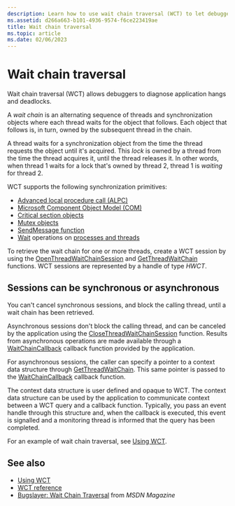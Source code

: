 ```yaml
---
description: Learn how to use wait chain traversal (WCT) to let debuggers diagnose application hangs and deadlocks.
ms.assetid: d266a663-b101-4936-9574-f6ce223419ae
title: Wait chain traversal
ms.topic: article
ms.date: 02/06/2023
---
```


# Wait chain traversal

Wait chain traversal (WCT) allows debuggers to diagnose application hangs and deadlocks.

A *wait chain* is an alternating sequence of threads and synchronization objects where each thread waits for the object that follows. Each object that follows is, in turn, owned by the subsequent thread in the chain.

A thread waits for a synchronization object from the time the thread requests the object until it's acquired. This *lock* is owned by a thread from the time the thread acquires it, until the thread releases it. In other words, when thread 1 waits for a lock that's owned by thread 2, thread 1 is *waiting* for thread 2.

WCT supports the following synchronization primitives:

- [Advanced local procedure call (ALPC)](../etw/alpc.md)
- [Microsoft Component Object Model (COM)](../com/the-component-object-model.md)
- [Critical section objects](../sync/critical-section-objects.md)
- [Mutex objects](../sync/mutex-objects.md)
- [SendMessage function](/windows/win32/api/winuser/nf-winuser-sendmessage)
- [Wait](../sync/wait-functions.md) operations on [processes and threads](../procthread/processes-and-threads.md)

To retrieve the wait chain for one or more threads, create a WCT session by using the [OpenThreadWaitChainSession](/windows/desktop/api/Wct/nf-wct-openthreadwaitchainsession) and [GetThreadWaitChain](/windows/desktop/api/Wct/nf-wct-getthreadwaitchain) functions. WCT sessions are represented by a handle of type *HWCT*.

## Sessions can be synchronous or asynchronous

You can't cancel synchronous sessions, and block the calling thread, until a wait chain has been retrieved.

Asynchronous sessions don't block the calling thread, and can be canceled by the application using the [CloseThreadWaitChainSession](/windows/desktop/api/Wct/nf-wct-closethreadwaitchainsession) function. Results from asynchronous operations are made available through a [WaitChainCallback](/windows/win32/api/wct/nc-wct-pwaitchaincallback) callback function provided by the application.

For asynchronous sessions, the caller can specify a pointer to a context data structure through [GetThreadWaitChain](/windows/desktop/api/Wct/nf-wct-getthreadwaitchain). This same pointer is passed to the [WaitChainCallback](/windows/win32/api/wct/nc-wct-pwaitchaincallback) callback function.

The context data structure is user defined and opaque to WCT. The context data structure can be used by the application to communicate context between a WCT query and a callback function. Typically, you pass an event handle through this structure and, when the callback is executed, this event is signalled and a monitoring thread is informed that the query has been completed.

For an example of wait chain traversal, see [Using WCT](using-wct.md).

## See also

- [Using WCT](using-wct.md)
- [WCT reference](wct-reference.md)
- [Bugslayer: Wait Chain Traversal](/archive/msdn-magazine/2007/july/bugslayer-wait-chain-traversal) from *MSDN Magazine*
